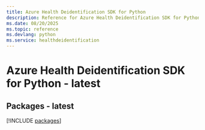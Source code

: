 ```yaml
---
title: Azure Health Deidentification SDK for Python
description: Reference for Azure Health Deidentification SDK for Python
ms.date: 08/20/2025
ms.topic: reference
ms.devlang: python
ms.service: healthdeidentification
---
```

# Azure Health Deidentification SDK for Python - latest
## Packages - latest
[!INCLUDE [packages](health-deidentification-index.md)]